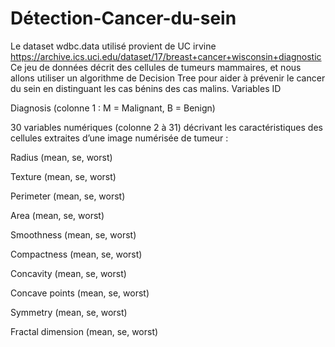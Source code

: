 # Détection-Cancer-du-sein
Le dataset wdbc.data utilisé provient de UC irvine https://archive.ics.uci.edu/dataset/17/breast+cancer+wisconsin+diagnostic
Ce jeu de données décrit des cellules de tumeurs mammaires, et nous allons utiliser un algorithme de Decision Tree pour aider à prévenir le cancer du sein en distinguant les cas bénins des cas malins.
Variables
ID

Diagnosis (colonne 1 : M = Malignant, B = Benign)

30 variables numériques (colonne 2 à 31) décrivant les caractéristiques des cellules extraites d’une image numérisée de tumeur :

Radius (mean, se, worst)

Texture (mean, se, worst)

Perimeter (mean, se, worst)

Area (mean, se, worst)

Smoothness (mean, se, worst)

Compactness (mean, se, worst)

Concavity (mean, se, worst)

Concave points (mean, se, worst)

Symmetry (mean, se, worst)

Fractal dimension (mean, se, worst)
